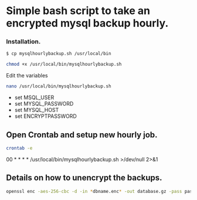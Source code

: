 # Simple bash script to take an encrypted mysql backup hourly.

### Installation.

```sh
$ cp mysqlhourlybackup.sh /usr/local/bin
```
```sh
chmod +x /usr/local/bin/mysqlhourlybackup.sh
```

Edit the variables 

```sh
nano /usr/local/bin/mysqlhourlybackup.sh
```
* set MSQL_USER
* set MYSQL_PASSWORD
* set MYSQL_HOST
* set ENCRYPTPASSWORD

## Open Crontab and setup new hourly job.

```sh
crontab -e
```

00 * * * * /usr/local/bin/mysqlhourlybackup.sh >/dev/null 2>&1


## Details on how to unencrypt the backups. 

```sh
openssl enc -aes-256-cbc -d -in *dbname.enc* -out database.gz -pass pass:*encryptionpassword*  && gunzip -c database.gz > *dbname.sql*
```
